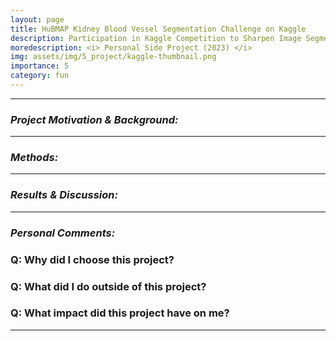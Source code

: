 ```yaml
---
layout: page
title: HuBMAP Kidney Blood Vessel Segmentation Challenge on Kaggle 
description: Participation in Kaggle Competition to Sharpen Image Segmentation Technique 
moredescription: <i> Personal Side Project (2023) </i>
img: assets/img/5_project/kaggle-thumbnail.png
importance: 5
category: fun
---
```


---

### ***Project Motivation & Background:***


---

### ***Methods:***


---

### ***Results & Discussion:***


---

### ***Personal Comments:***

### Q: Why did I choose this project? ###

### Q: What did I do outside of this project? ###

### Q: What impact did this project have on me? ###

---